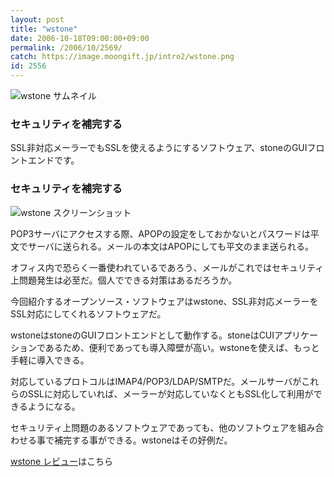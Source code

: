 ```yaml
---
layout: post
title: "wstone"
date: 2006-10-18T09:00:00+09:00
permalink: /2006/10/2569/
catch: https://image.moongift.jp/intro2/wstone.png
id: 2556
---
```

 ![wstone サムネイル](https://image.moongift.jp/intro2/wstone.t.png "wstone サムネイル")
  

### セキュリティを補完する
  
SSL非対応メーラーでもSSLを使えるようにするソフトウェア、stoneのGUIフロントエンドです。  
<!--more-->  

### セキュリティを補完する
  

![wstone スクリーンショット](https://image.moongift.jp/intro2/wstone.png "wstone スクリーンショット")

  

POP3サーバにアクセスする際、APOPの設定をしておかないとパスワードは平文でサーバに送られる。メールの本文はAPOPにしても平文のまま送られる。

  

オフィス内で恐らく一番使われているであろう、メールがこれではセキュリティ上問題発生は必至だ。個人でできる対策はあるだろうか。

  

今回紹介するオープンソース・ソフトウェアはwstone、SSL非対応メーラーをSSL対応にしてくれるソフトウェアだ。

  

wstoneはstoneのGUIフロントエンドとして動作する。stoneはCUIアプリケーションであるため、便利であっても導入障壁が高い。wstoneを使えば、もっと手軽に導入できる。

  

対応しているプロトコルはIMAP4/POP3/LDAP/SMTPだ。メールサーバがこれらのSSLに対応していれば、メーラーが対応していなくともSSL化して利用ができるようになる。

  

セキュリティ上問題のあるソフトウェアであっても、他のソフトウェアを組み合わせる事で補完する事ができる。wstoneはその好例だ。

  

[wstone レビュー](http://oss.moongift.jp/review/i-2570.html)はこちら

